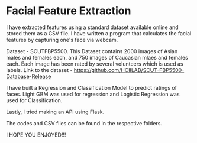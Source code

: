 # Facial Feature Extraction
I have extracted features using a standard dataset available online and stored them as a CSV file. I have written a program that calculates the facial features by capturing one's face via webcam.

Dataset - SCUTFBP5500. This Dataset contains 2000 images of Asian males and females each, and 750 images of Caucasian mlaes and females each. Each image has been rated by several volunteers which is used as labels. Link to the dataset - https://github.com/HCIILAB/SCUT-FBP5500-Database-Release

I have built a Regression and Classification Model to predict ratings of faces. Light GBM was used for regression and Logistic Regression was used for Classification.

Lastly, I tried making an API using Flask.

The codes and CSV files can be found in the respective folders. 

I HOPE YOU ENJOYED!!!
